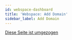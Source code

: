 ```yaml
---
id: webspace-dashboard
title: 'Webspace: Add Domain'
sidebar_label: Add Domain
---
```



[Diese Seite ist umgezogen](webspace-adddomain.md)
